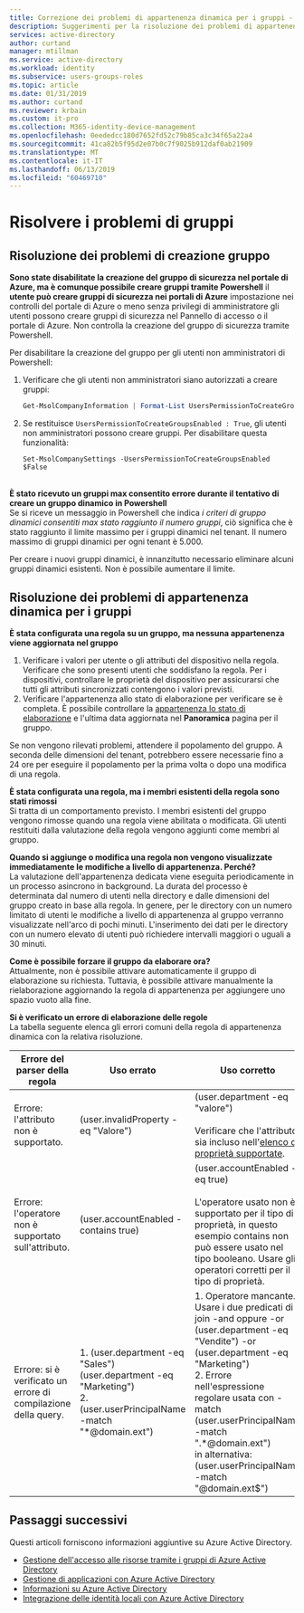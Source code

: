 ```yaml
---
title: Correzione dei problemi di appartenenza dinamica per i gruppi - Azure Active Directory | Microsoft Docs
description: Suggerimenti per la risoluzione dei problemi di appartenenza dinamica per i gruppi di Azure AD.
services: active-directory
author: curtand
manager: mtillman
ms.service: active-directory
ms.workload: identity
ms.subservice: users-groups-roles
ms.topic: article
ms.date: 01/31/2019
ms.author: curtand
ms.reviewer: krbain
ms.custom: it-pro
ms.collection: M365-identity-device-management
ms.openlocfilehash: 0eededcc180d7652fd52c79b85ca3c34f65a22a4
ms.sourcegitcommit: 41ca82b5f95d2e07b0c7f9025b912daf0ab21909
ms.translationtype: MT
ms.contentlocale: it-IT
ms.lasthandoff: 06/13/2019
ms.locfileid: "60469710"
---
```

# <a name="troubleshoot-and-resolve-groups-issues"></a>Risolvere i problemi di gruppi

## <a name="troubleshooting-group-creation-issues"></a>Risoluzione dei problemi di creazione gruppo

**Sono state disabilitate la creazione del gruppo di sicurezza nel portale di Azure, ma è comunque possibile creare gruppi tramite Powershell** il **utente può creare gruppi di sicurezza nei portali di Azure** impostazione nei controlli del portale di Azure o meno senza privilegi di amministratore gli utenti possono creare gruppi di sicurezza nel Pannello di accesso o il portale di Azure. Non controlla la creazione del gruppo di sicurezza tramite Powershell.

Per disabilitare la creazione del gruppo per gli utenti non amministratori di Powershell:
1. Verificare che gli utenti non amministratori siano autorizzati a creare gruppi:
   

   ```powershell
   Get-MsolCompanyInformation | Format-List UsersPermissionToCreateGroupsEnabled
   ```

  
2. Se restituisce `UsersPermissionToCreateGroupsEnabled : True`, gli utenti non amministratori possono creare gruppi. Per disabilitare questa funzionalità:
  

   ``` 
   Set-MsolCompanySettings -UsersPermissionToCreateGroupsEnabled $False
   ```

<br/>**È stato ricevuto un gruppi max consentito errore durante il tentativo di creare un gruppo dinamico in Powershell**<br/>
Se si riceve un messaggio in Powershell che indica _i criteri di gruppo dinamici consentiti max stato raggiunto il numero gruppi_, ciò significa che è stato raggiunto il limite massimo per i gruppi dinamici nel tenant. Il numero massimo di gruppi dinamici per ogni tenant è 5.000.

Per creare i nuovi gruppi dinamici, è innanzitutto necessario eliminare alcuni gruppi dinamici esistenti. Non è possibile aumentare il limite.

## <a name="troubleshooting-dynamic-memberships-for-groups"></a>Risoluzione dei problemi di appartenenza dinamica per i gruppi

**È stata configurata una regola su un gruppo, ma nessuna appartenenza viene aggiornata nel gruppo**<br/>
1. Verificare i valori per utente o gli attributi del dispositivo nella regola. Verificare che sono presenti utenti che soddisfano la regola. Per i dispositivi, controllare le proprietà del dispositivo per assicurarsi che tutti gli attributi sincronizzati contengono i valori previsti.<br/>
2. Verificare l'appartenenza allo stato di elaborazione per verificare se è completa. È possibile controllare la [appartenenza lo stato di elaborazione](groups-create-rule.md#check-processing-status-for-a-rule) e l'ultima data aggiornata nel **Panoramica** pagina per il gruppo.

Se non vengono rilevati problemi, attendere il popolamento del gruppo. A seconda delle dimensioni del tenant, potrebbero essere necessarie fino a 24 ore per eseguire il popolamento per la prima volta o dopo una modifica di una regola.

**È stata configurata una regola, ma i membri esistenti della regola sono stati rimossi**<br/>Si tratta di un comportamento previsto. I membri esistenti del gruppo vengono rimosse quando una regola viene abilitata o modificata. Gli utenti restituiti dalla valutazione della regola vengono aggiunti come membri al gruppo.

**Quando si aggiunge o modifica una regola non vengono visualizzate immediatamente le modifiche a livello di appartenenza. Perché?**<br/>La valutazione dell'appartenenza dedicata viene eseguita periodicamente in un processo asincrono in background. La durata del processo è determinata dal numero di utenti nella directory e dalle dimensioni del gruppo creato in base alla regola. In genere, per le directory con un numero limitato di utenti le modifiche a livello di appartenenza al gruppo verranno visualizzate nell'arco di pochi minuti. L'inserimento dei dati per le directory con un numero elevato di utenti può richiedere intervalli maggiori o uguali a 30 minuti.

**Come è possibile forzare il gruppo da elaborare ora?**<br/>
Attualmente, non è possibile attivare automaticamente il gruppo di elaborazione su richiesta. Tuttavia, è possibile attivare manualmente la rielaborazione aggiornando la regola di appartenenza per aggiungere uno spazio vuoto alla fine.  

**Si è verificato un errore di elaborazione delle regole**<br/>La tabella seguente elenca gli errori comuni della regola di appartenenza dinamica con la relativa risoluzione.

| Errore del parser della regola | Uso errato | Uso corretto |
| --- | --- | --- |
| Errore: l'attributo non è supportato. |(user.invalidProperty -eq "Valore") |(user.department -eq "valore")<br/><br/>Verificare che l'attributo sia incluso nell'[elenco di proprietà supportate](groups-dynamic-membership.md#supported-properties). |
| Errore: l'operatore non è supportato sull'attributo. |(user.accountEnabled -contains true) |(user.accountEnabled -eq true)<br/><br/>L'operatore usato non è supportato per il tipo di proprietà, in questo esempio contains non può essere usato nel tipo booleano. Usare gli operatori corretti per il tipo di proprietà. |
| Errore: si è verificato un errore di compilazione della query. | 1. (user.department -eq "Sales") (user.department -eq "Marketing")<br>2.  (user.userPrincipalName -match "*@domain.ext") | 1. Operatore mancante. Usare i due predicati di join -and oppure -or<br>(user.department -eq "Vendite") -or (user.department -eq "Marketing")<br>2. Errore nell'espressione regolare usata con -match<br>(user.userPrincipalName -match ".*@domain.ext")<br>in alternativa: (user.userPrincipalName -match "@domain.ext$") |

## <a name="next-steps"></a>Passaggi successivi

Questi articoli forniscono informazioni aggiuntive su Azure Active Directory.

* [Gestione dell'accesso alle risorse tramite i gruppi di Azure Active Directory](../fundamentals/active-directory-manage-groups.md)
* [Gestione di applicazioni con Azure Active Directory](../manage-apps/what-is-application-management.md)
* [Informazioni su Azure Active Directory](../fundamentals/active-directory-whatis.md)
* [Integrazione delle identità locali con Azure Active Directory](../hybrid/whatis-hybrid-identity.md)